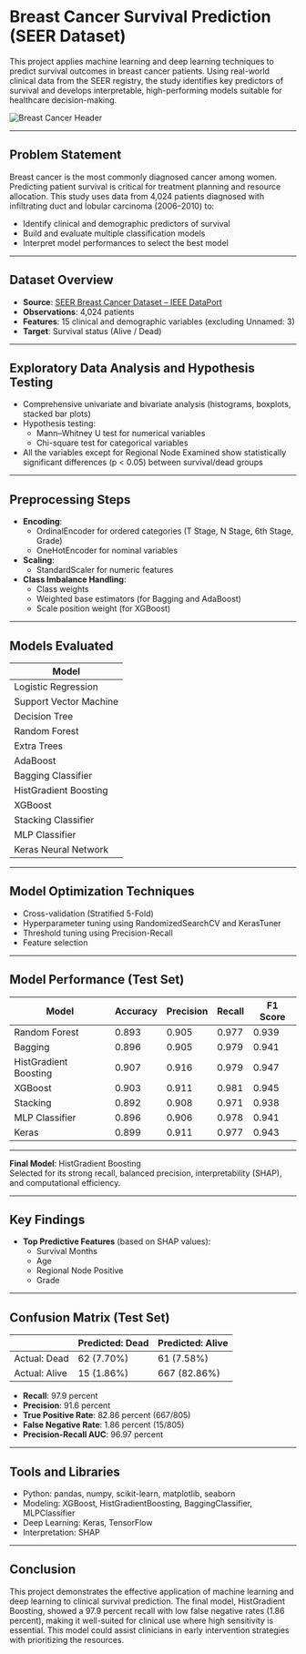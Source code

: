 # Breast Cancer Survival Prediction (SEER Dataset)

This project applies machine learning and deep learning techniques to predict survival outcomes in breast cancer patients. Using real-world clinical data from the SEER registry, the study identifies key predictors of survival and develops interpretable, high-performing models suitable for healthcare decision-making.

![Breast Cancer Header](https://www.sysmex.co.uk/fileadmin/_processed_/a/9/csm_LifeScience_StageImage_BreastCancer_1500x600-01_2498abd1e0.jpg)

---

## Problem Statement

Breast cancer is the most commonly diagnosed cancer among women. Predicting patient survival is critical for treatment planning and resource allocation. This study uses data from 4,024 patients diagnosed with infiltrating duct and lobular carcinoma (2006–2010) to:

- Identify clinical and demographic predictors of survival
- Build and evaluate multiple classification models
- Interpret model performances to select the best model

---

## Dataset Overview

- **Source**: [SEER Breast Cancer Dataset – IEEE DataPort](https://ieee-dataport.org/open-access/seer-breast-cancer-data)  
- **Observations**: 4,024 patients  
- **Features**: 15 clinical and demographic variables (excluding Unnamed: 3)
- **Target**: Survival status (Alive / Dead)  

---

## Exploratory Data Analysis and Hypothesis Testing

- Comprehensive univariate and bivariate analysis (histograms, boxplots, stacked bar plots)
- Hypothesis testing:
  - Mann–Whitney U test for numerical variables
  - Chi-square test for categorical variables
- All the variables except for Regional Node Examined show statistically significant differences (p < 0.05) between survival/dead groups

---

## Preprocessing Steps

- **Encoding**:
  - OrdinalEncoder for ordered categories (T Stage, N Stage, 6th Stage, Grade)
  - OneHotEncoder for nominal variables
- **Scaling**:
  - StandardScaler for numeric features
- **Class Imbalance Handling**:
  - Class weights
  - Weighted base estimators (for Bagging and AdaBoost)
  - Scale position weight (for XGBoost)

---

## Models Evaluated

| Model                  |
|------------------------|
| Logistic Regression    |
| Support Vector Machine |
| Decision Tree          |
| Random Forest          |
| Extra Trees            |
| AdaBoost               |
| Bagging Classifier     |
| HistGradient Boosting  |
| XGBoost                |
| Stacking Classifier    |
| MLP Classifier         |
| Keras Neural Network   |

---

## Model Optimization Techniques
- Cross-validation (Stratified 5-Fold)
- Hyperparameter tuning using RandomizedSearchCV and KerasTuner
- Threshold tuning using Precision-Recall
- Feature selection

---

## Model Performance (Test Set)

| Model                  | Accuracy | Precision | Recall | F1 Score |
|------------------------|----------|-----------|--------|----------|
| Random Forest          | 0.893    | 0.905     | 0.977  | 0.939    |
| Bagging                | 0.896    | 0.905     | 0.979  | 0.941    |
| HistGradient Boosting  | 0.907    | 0.916     | 0.979  | 0.947    |
| XGBoost                | 0.903    | 0.911     | 0.981  | 0.945    |
| Stacking               | 0.892    | 0.908     | 0.971  | 0.938    |
| MLP Classifier         | 0.896    | 0.906     | 0.978  | 0.941    |
| Keras                  | 0.899    | 0.911     | 0.977  | 0.943    |

---

**Final Model**: HistGradient Boosting  
Selected for its strong recall, balanced precision, interpretability (SHAP), and computational efficiency.

---

## Key Findings

- **Top Predictive Features** (based on SHAP values):
  - Survival Months
  - Age
  - Regional Node Positive
  - Grade

---

## Confusion Matrix (Test Set)

|                  | Predicted: Dead | Predicted: Alive |
|------------------|------------------|-----------------|
| Actual: Dead     | 62 (7.70%)        | 61 (7.58%)     |
| Actual: Alive    | 15 (1.86%)        | 667 (82.86%)   |

- **Recall**: 97.9 percent  
- **Precision**: 91.6 percent
- **True Positive Rate**: 82.86 percent (667/805)
- **False Negative Rate**: 1.86 percent (15/805)
- **Precision-Recall AUC**: 96.97 percent
  

---

## Tools and Libraries

- Python: pandas, numpy, scikit-learn, matplotlib, seaborn
- Modeling: XGBoost, HistGradientBoosting, BaggingClassifier, MLPClassifier
- Deep Learning: Keras, TensorFlow
- Interpretation: SHAP

---

## Conclusion

This project demonstrates the effective application of machine learning and deep learning to clinical survival prediction. The final model, HistGradient Boosting, showed a 97.9 percent recall with low false negative rates (1.86 percent), making it well-suited for clinical use where high sensitivity is essential. This model could assist clinicians in early intervention strategies with prioritizing the resources.
